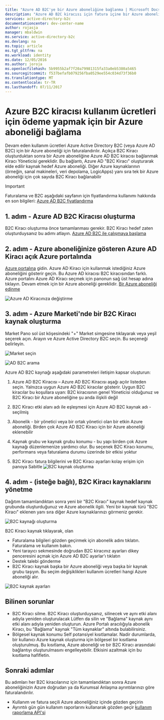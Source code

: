 ```yaml
---
title: "Azure AD B2C'ye bir Azure aboneliğine bağlanma | Microsoft Docs"
description: "Azure AD B2C kiracısı için fatura içine bir Azure aboneliği etkinleştirmek için adım adım kılavuzu."
services: active-directory-b2c
documentationcenter: dev-center-name
author: rojasja
manager: mbaldwin
ms.service: active-directory-b2c
ms.devlang: na
ms.topic: article
ms.tgt_pltfrm: na
ms.workload: identity
ms.date: 12/05/2016
ms.author: joroja
ms.openlocfilehash: 5b9955b2af7f20a79981315fa33a0eb5380a5465
ms.sourcegitcommit: f537befafb079256fba0529ee554c034d73f36b0
ms.translationtype: MT
ms.contentlocale: tr-TR
ms.lasthandoff: 07/11/2017
---
```

# <a name="linking-an-azure-subscription-to-an-azure-b2c-tenant-to-pay-for-usage-charges"></a>Azure B2C kiracısı kullanım ücretleri için ödeme yapmak için bir Azure aboneliği bağlama

Devam eden kullanım ücretleri Azure Active Directory B2C (veya Azure AD B2C) için bir Azure aboneliği için faturalandırılır. Açıkça B2C Kiracı oluşturduktan sonra bir Azure aboneliğine Azure AD B2C kiracısı bağlanmak Kiracı Yöneticisi gereklidir.  Bu bağlantı, Azure AD "B2C Kiracı" oluşturarak elde edilir kaynak hedef Azure aboneliği. Diğer Azure kaynaklarının (örneğin, sanal makineleri, veri depolama, LogicApps) yanı sıra tek bir Azure aboneliği için çok sayıda B2C Kiracı bağlanabilir


> [!IMPORTANT]
> Faturalama ve B2C aşağıdaki sayfanın için fiyatlandırma kullanımı hakkında en son bilgileri: [Azure AD B2C fiyatlandırma](
https://azure.microsoft.com/pricing/details/active-directory-b2c/)

## <a name="step-1---create-an-azure-ad-b2c-tenant"></a>1. adım - Azure AD B2C Kiracısı oluşturma
B2C Kiracı oluşturma önce tamamlanması gerekir. B2C Kiracı hedef zaten oluşturduysanız bu adımı atlayın. [Azure AD B2C ile çalışmaya başlama](active-directory-b2c-get-started.md)

## <a name="step-2---open-azure-portal-in-the-azure-ad-tenant-that-shows-your-azure-subscription"></a>2. adım - Azure aboneliğinize gösteren Azure AD Kiracı açık Azure portalında
[Azure portalına](https://portal.azure.com) gidin. Azure AD Kiracı için kullanmak istediğiniz Azure aboneliğini gösterir geçin. Bu Azure AD kiracısı B2C kiracısından farklı. Azure portalını Azure AD Kiracı seçmek için panonun sağ üst hesap adına tıklayın. Devam etmek için bir Azure aboneliği gereklidir. [Bir Azure aboneliği edinme](https://account.windowsazure.com/signup?showCatalog=True)

![Azure AD Kiracınıza değiştirme](./media/active-directory-b2c-how-to-enable-billing/SelectAzureADTenant.png)

## <a name="step-3---create-a-b2c-tenant-resource-in-azure-marketplace"></a>3. adım - Azure Marketi'nde bir B2C Kiracı kaynak oluşturma
Market Pano sol üst köşesindeki "+" Market simgesine tıklayarak veya yeşil seçerek açın.  Arayın ve Azure Active Directory B2C seçin. Bu seçeneği belirleyin.

![Market seçin](./media/active-directory-b2c-how-to-enable-billing/marketplace.png)

![AD B2C arama](./media/active-directory-b2c-how-to-enable-billing/searchb2c.png)

Azure AD B2C kaynağı aşağıdaki parametreleri iletişim kapsar oluşturun:

1. Azure AD B2C Kiracısı – Azure AD B2C Kiracısı aşağı açılır listeden seçin.  Yalnızca uygun Azure AD B2C kiracılar gösterir.  Uygun B2C kiracılar bu koşullara uyan: B2C kiracısının genel Yöneticisi olduğunuz ve B2C Kiracı bir Azure aboneliğine şu anda ilişkili değil

2. B2C Kiracı etki alanı adı ile eşleşmesi için Azure AD B2C kaynak adı - seçilmiş

3. Abonelik - bir yönetici veya bir ortak yönetici olan bir etkin Azure aboneliği.  Birden çok Azure AD B2C Kiracı için bir Azure aboneliği eklenebilir

4. Kaynak grubu ve kaynak grubu konumu - bu yapı birden çok Azure kaynağı düzenlemenize yardımcı olur.  Bu seçenek B2C Kiracı konumu, performans veya faturalama durumu üzerinde bir etkisi yoktur

5. B2C Kiracı fatura bilgilerini ve B2C Kiracı ayarları kolay erişim için panoya Sabitle ![B2C kaynak oluşturma](./media/active-directory-b2c-how-to-enable-billing/createresourceb2c.png)

## <a name="step-4---manage-your-b2c-tenant-resources-optional"></a>4. adım - (isteğe bağlı), B2C Kiracı kaynaklarını yönetme
Dağıtım tamamlandıktan sonra yeni bir "B2C Kiracı" kaynak hedef kaynak grubunda oluşturduğunuz ve Azure abonelik ilgili.  Yeni bir kaynak türü "B2C Kiracı" eklenen yanı sıra diğer Azure kaynaklarınızı görmeniz gerekir.

![B2C kaynağı oluşturma](./media/active-directory-b2c-how-to-enable-billing/b2cresourcedashboard.png)

B2C Kiracı kaynak tıklayarak, olan
- Faturalama bilgileri gözden geçirmek için abonelik adını tıklatın. Faturalama ve kullanım bakın.
- Yeni tarayıcı sekmesinde doğrudan B2C kiracınız ayarları dikey penceresini açmak için Azure AD B2C ayarlar'ı tıklatın
- Destek talebi gönderme
- B2C Kiracı kaynak başka bir Azure aboneliği veya başka bir kaynak grubu taşıyın.  Bu seçim değişiklikleri kullanım ücretleri hangi Azure aboneliği alır.

![B2C kaynak ayarları](./media/active-directory-b2c-how-to-enable-billing/b2cresourcesettings.png)

## <a name="known-issues"></a>Bilinen sorunlar
- B2C Kiracı silme. B2C Kiracı oluşturduysanız, silinecek ve aynı etki alanı adıyla yeniden oluşturulacak Lütfen da silin ve "Bağlama" kaynak aynı etki alanı adıyla yeniden oluşturun.  Azure Portalı aracılığıyla abonelik Kiracı, bu "Bağlama" kaynak "Tüm kaynaklar" altında bulabilirsiniz.
- Bölgesel kaynak konumu Self potansiyel kısıtlamalar.  Nadir durumlarda, bir kullanıcı Azure kaynak oluşturma için bölgesel bir kısıtlama oluşturulmuş.  Bu kısıtlama, Azure aboneliği ve bir B2C Kiracı arasındaki bağlantıyı oluşturulmasını engelleyebilir. Etkisini azaltmak için bu kısıtlama hafifletin.

## <a name="next-steps"></a>Sonraki adımlar
Bu adımları her B2C kiracılarınız için tamamlandıktan sonra Azure aboneliğinizin Azure doğrudan ya da Kurumsal Anlaşma ayrıntılarınızı göre faturalandırılır.
- Kullanım ve fatura seçili Azure aboneliğiniz içinde gözden geçirin
- Ayrıntılı gün gün kullanım raporlarını kullanarak gözden geçir [kullanım raporlama API'si](active-directory-b2c-reference-usage-reporting-api.md)
